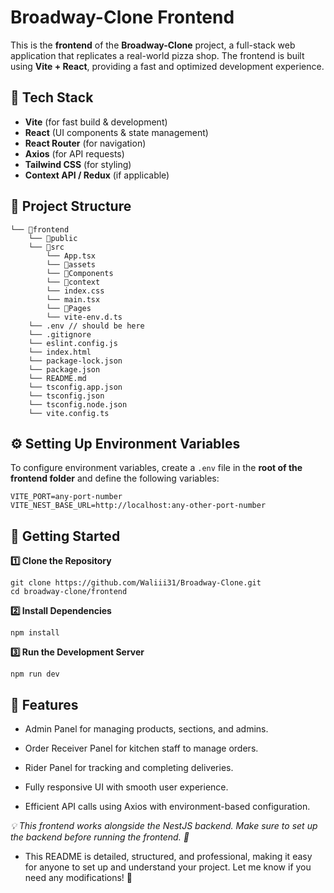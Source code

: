 # Broadway-Clone Frontend

This is the **frontend** of the **Broadway-Clone** project, a full-stack web application that replicates a real-world pizza shop. The frontend is built using **Vite + React**, providing a fast and optimized development experience.

## 🚀 Tech Stack
- **Vite** (for fast build & development)
- **React** (UI components & state management)
- **React Router** (for navigation)
- **Axios** (for API requests)
- **Tailwind CSS** (for styling)
- **Context API / Redux** (if applicable)

## 📂 Project Structure

```
└── 📁frontend
    └── 📁public
    └── 📁src
        └── App.tsx
        └── 📁assets
        └── 📁Components
        └── 📁context
        └── index.css
        └── main.tsx
        └── 📁Pages
        └── vite-env.d.ts
    └── .env // should be here
    └── .gitignore
    └── eslint.config.js
    └── index.html
    └── package-lock.json
    └── package.json
    └── README.md
    └── tsconfig.app.json
    └── tsconfig.json
    └── tsconfig.node.json
    └── vite.config.ts
```

## ⚙️ Setting Up Environment Variables

To configure environment variables, create a `.env` file in the **root of the frontend folder** and define the following variables:

```env
VITE_PORT=any-port-number
VITE_NEST_BASE_URL=http://localhost:any-other-port-number
```

## 🚀 Getting Started

**1️⃣ Clone the Repository**
```
git clone https://github.com/Waliii31/Broadway-Clone.git
cd broadway-clone/frontend
```

**2️⃣ Install Dependencies**

```
npm install
```

**3️⃣ Run the Development Server**

```
npm run dev
```

## 🌟 Features
- Admin Panel for managing products, sections, and admins.

- Order Receiver Panel for kitchen staff to manage orders.

- Rider Panel for tracking and completing deliveries.

- Fully responsive UI with smooth user experience.

- Efficient API calls using Axios with environment-based configuration.

*💡 This frontend works alongside the NestJS backend. Make sure to set up the backend before running the frontend. 🚀*

- This README is detailed, structured, and professional, making it easy for anyone to set up and understand your project. Let me know if you need any modifications! 🚀